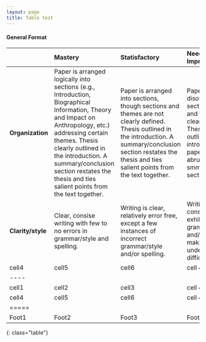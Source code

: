 ```yaml
---
layout: page
title: Table test
---
```



#### General Format

|         | Mastery | Statisfactory | Needs Improvement |
|:--------|:-------|:-------|:--------
| __Organization__ | Paper is arranged logically into sections (e.g., Introduction, Biographical Information, Theory and Impact on Anthropology, etc.) addressing certain themes. Thesis clearly outlined in the introduction. A summary/conclusion section restates the thesis and ties salient points from the text together. | Paper is arranged into sections, though sections and themes are not clearly defined. Thesis outlined in the introduction. A summary/conclusion section restates the thesis and ties salient points from the text together. | Paper is disorganized; sections (if used) and themes are not clearly defined. Thesis is not outlined in the introduction. The paper ends abruptly without a smmary/conclusion section. |
| __Clarity/style__ | Clear, consise writing with few to no errors in grammar/style and spelling. | Writing is clear, relatively error free, except a few instances of incorrect grammar/style and/or spelling. | Writing consistently exhibits errors in grammar/style and/or spelling, making understanding difficult. |
| cell4   | cell5   | cell6   | cell 4 |
|----
| cell1   | cell2   | cell3   | cell 4 |
| cell4   | cell5   | cell6   | cell 4 |
|=====
| Foot1   | Foot2   | Foot3 | Foot 4
{: class="table"}